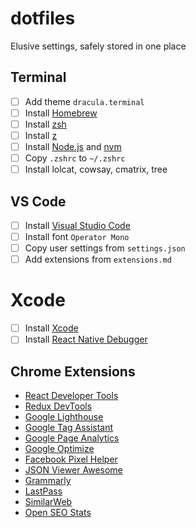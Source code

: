 # dotfiles

Elusive settings, safely stored in one place

## Terminal

- [ ] Add theme `dracula.terminal`
- [ ] Install [Homebrew](https://brew.sh/)
- [ ] Install [zsh](https://ohmyz.sh/)
- [ ] Install [z](https://github.com/rupa/z)
- [ ] Install [Node.js](https://nodejs.org/en/) and [nvm](https://github.com/nvm-sh/nvm)
- [ ] Copy `.zshrc` to `~/.zshrc`
- [ ] Install lolcat, cowsay, cmatrix, tree

## VS Code

- [ ] Install [Visual Studio Code](https://code.visualstudio.com/)
- [ ] Install font `Operator Mono`
- [ ] Copy user settings from `settings.json`
- [ ] Add extensions from `extensions.md`

# Xcode

- [ ] Install [Xcode](https://itunes.apple.com/us/app/xcode/id497799835?mt=12)
- [ ] Install [React Native Debugger](https://github.com/jhen0409/react-native-debugger)

## Chrome Extensions

- [React Developer Tools](https://chrome.google.com/webstore/detail/react-developer-tools/fmkadmapgofadopljbjfkapdkoienihi)
- [Redux DevTools](https://chrome.google.com/webstore/detail/redux-devtools/lmhkpmbekcpmknklioeibfkpmmfibljd)
- [Google Lighthouse](https://chrome.google.com/webstore/detail/lighthouse/blipmdconlkpinefehnmjammfjpmpbjk)
- [Google Tag Assistant](https://chrome.google.com/webstore/detail/tag-assistant-by-google/kejbdjndbnbjgmefkgdddjlbokphdefk)
- [Google Page Analytics](https://chrome.google.com/webstore/detail/page-analytics-by-google/fnbdnhhicmebfgdgglcdacdapkcihcoh)
- [Google Optimize](https://chrome.google.com/webstore/detail/google-optimize/bhdplaindhdkiflmbfbciehdccfhegci)
- [Facebook Pixel Helper](https://chrome.google.com/webstore/detail/facebook-pixel-helper/fdgfkebogiimcoedlicjlajpkdmockpc)
- [JSON Viewer Awesome](https://chrome.google.com/webstore/detail/json-viewer-awesome/iemadiahhbebdklepanmkjenfdebfpfe)
- [Grammarly](https://chrome.google.com/webstore/detail/grammarly-for-chrome/kbfnbcaeplbcioakkpcpgfkobkghlhen)
- [LastPass](https://chrome.google.com/webstore/detail/lastpass-free-password-ma/hdokiejnpimakedhajhdlcegeplioahd)
- [SimilarWeb](https://chrome.google.com/webstore/detail/similarweb-traffic-rank-w/hoklmmgfnpapgjgcpechhaamimifchmp)
- [Open SEO Stats](https://chrome.google.com/webstore/detail/open-seo-statsformerly-pa/hbdkkfheckcdppiaiabobmennhijkknn)
